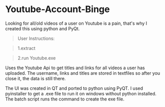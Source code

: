 # Youtube-Account-Binge
Looking for all/old videos of a user on Youtube is a pain, that's why I created this using python and PyQt.


>User Instructions:

>1.extract

>2.run Youtube.exe




Uses the Youtube Api to get titles and links for all videos a user has uploaded. 
The username, links and titles are stored in textfiles so after you close it, the data is still there.

The UI was created in QT and ported to python using PyQT.
I used pyinstaller to get a .exe file to run it on windows without python installed.
The batch script runs the command to create the exe file.

